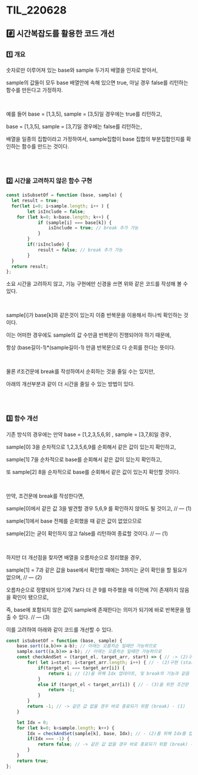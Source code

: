 # TIL_220628

## #️⃣ 시간복잡도를 활용한 코드 개선

### 1️⃣ 개요

숫자로만 이루어져 있는 base와 sample 두가지 배열을 인자로 받아서,

sample의 값들이 모두 base 배열안에 속해 있으면 true, 아닐 경우 false를 리턴하는 함수를 만든다고 가정하자.

<br>

예를 들어 base = [1,3,5], sample = [3,5]일 경우에는 true를 리턴하고, 

base = [1,3,5], sample = [3,7]일 경우에는 false를 리턴하는, 

배열을 일종의 집합이라고 가정하여서, sample집합이 base 집합의 부분집합인지를 확인하는 함수를 만드는 것이다. 

<br>
<br>

### 2️⃣ 시간을 고려하지 않은 함수 구현

```jsx
const isSubsetOf = function (base, sample) {
  let result = true;
  for(let i=0; i<sample.length; i++ ) {
		let isInclude = false;
    for (let k=0; k<base.length; k++) {
			if (sample[i] === base[k]) {
				isInclude = true; // break 추가 가능
			}
		}
		if(!isInclude) {
			result = false; // break 추가 가능
		}
  }
  return result;
};
```

소요 시간을 고려하지 않고, 기능 구현에만 신경을 쓰면 위와 같은 코드를 작성해 볼 수 있다.

<br>

sample[i]가 base[k]와 같은것이 있는지 이중 반복문을 이용해서 하나씩 확인하는 것이다.

이는 어떠한 경우에도 sample의 값 수만큼 반복문이 진행되어야 하기 때문에, 

항상 (base길이-1)*(sample길이-1) 만큼 반복문으로 다 순회를 한다는 뜻이다.

<br>

물론 if조건문에 break를 작성하여서 순회하는 것을 줄일 수는 있지만, 

아래의 개선부분과 같이 더 시간을 줄일 수 있는 방법이 있다.

<br>
<br>

### 3️⃣ 함수 개선

기존 방식의 경우에는 만약 base = [1,2,3,5,6,9] , sample = [3,7,8]일 경우,

sample[0] 3을 순차적으로 1,2,3,5,6,9를 순회해서 같은 값이 있는지 확인하고,

sample[1] 7을 순차적으로 base를 순회해서 같은 값이 있는지 확인하고,

또 sample[2] 8을 순차적으로 base를 순회해서 같은 값이 있는지 확인할 것이다.

<br>

만약, 조건문에 break를 작성한다면,

sample[0]에서 같은 값 3을 발견할 경우 5,6,9 를 확인하지 않아도 될 것이고, // — (1)

sample[1]에서 base 전체를 순회했을 때 같은 값이 없었으므로 

sample[2]는 굳이 확인하지 않고 false를 리턴하여 종료할 것이다. // — (1)

<br>

하지만 더 개선점을 찾자면 배열을 오름차순으로 정리했을 경우,

sample[1] = 7과 같은 값을 base에서 확인할 때에는 3까지는 굳이 확인을 할 필요가 없으며, // — (2)

오름차순으로 정렬되어 있기에 7보다 더 큰 9를 마주했을 때 이전에 7이 존재하지 않음을 확인이 됐으므로, 

즉, base에 포함되지 않은 값이 sample에 존재한다는 의미가 되기에 바로 반복문을 멈출 수 있다. // — (3)

이를 고려하여 아래와 같이 코드를 개선할 수 있다.

```jsx
const isSubsetOf = function (base, sample) {
    base.sort((a,b)=> a-b); // 아래는 오름차순 일때만 가능하므로
    sample.sort((a,b)=> a-b); // 아래는 오름차순 일때만 가능하므로
    const checkAndSet = (target_el, target_arr, start) => { // -> (2)구현 위함
        for( let i=start; i<target_arr.length; i++) { // - (2)구현 (start부터)
            if(target_el === target_arr[i]) {
                return i; // (2)을 위해 Idx 업데이트, 및 break의 기능과 같음 - (1)
            }
            else if (target_el < target_arr[i]) { // - (3)을 위한 조건문
                return -1;
            }
        }
        return -1; // -> 같은 값 없을 경우 바로 종료되기 위함 (break) - (1)
    }

    let Idx = 0;
    for (let k=0; k<sample.length; k++) {
        Idx = checkAndSet(sample[k], base, Idx); // - (2)를 위해 Idx를 업데이트
        if(Idx === -1) {
            return false; // -> 같은 값 없을 경우 바로 종료되기 위함 (break) - (1)
        }
    }
    return true;
};
```